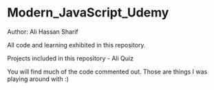 # Modern_JavaScript_Udemy
Author: Ali Hassan Sharif

All code and learning exhibited in this repository. 

Projects included in this repository - Ali Quiz

You will find much of the code commented out. Those are things I was playing around with :)
